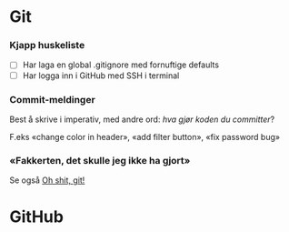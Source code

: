 # Git

### Kjapp huskeliste

* [ ] Har laga en global .gitignore med fornuftige defaults
* [ ] Har logga inn i GitHub med SSH i terminal

### Commit-meldinger

Best å skrive i imperativ, med andre ord: _hva gjør koden du committer_?

F.eks «change color in header», «add filter button», «fix password bug»

### «Fakkerten, det skulle jeg ikke ha gjort»

Se også [Oh shit, git!](http://ohshitgit.com/)

# GitHub

### 



